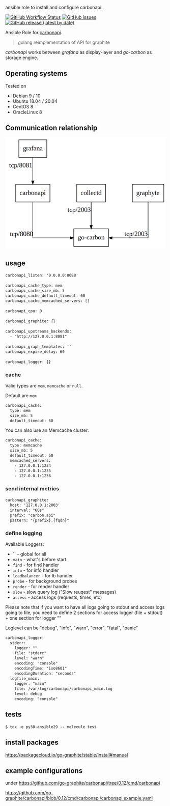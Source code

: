 
ansible role to install and configure carbonapi.

[![GitHub Workflow Status](https://img.shields.io/github/workflow/status/bodsch/ansible-carbonapi/CI)][ci]
[![GitHub issues](https://img.shields.io/github/issues/bodsch/ansible-carbonapi)][issues]
[![GitHub release (latest by date)](https://img.shields.io/github/v/release/bodsch/ansible-carbonapi)][releases]

[ci]: https://github.com/bodsch/ansible-carbonapi/actions
[issues]: https://github.com/bodsch/ansible-carbonapi/issues?q=is%3Aopen+is%3Aissue
[releases]: https://github.com/bodsch/ansible-carbonapi/releases

Ansible Role for [carbonapi](https://github.com/go-graphite/carbonapi).
> golang reimplementation of API for graphite

*carbonapi* works between *grafana* as display-layer and *go-carbon* as storage engine.

## Operating systems

Tested on

* Debian 9 / 10
* Ubuntu 18.04 / 20.04
* CentOS 8
* OracleLinux 8

## Communication relationship

![schema](carbonapi.png)

## usage

```
carbonapi_listen: '0.0.0.0:8088'

carbonapi_cache_type: mem
carbonapi_cache_size_mb: 5
carbonapi_cache_default_timeout: 60
carbonapi_cache_memcached_servers: []

carbonapi_cpu: 0

carbonapi_graphite: {}

carbonapi_upstreams_backends:
  - "http://127.0.0.1:8081"

carbonapi_graph_templates: ''
carbonapi_expire_delay: 60

carbonapi_logger: {}
```

### cache

Valid types are `mem`, `memcache` or `null`.

Default are `mem`

```
carbonapi_cache:
  type: mem
  size_mb: 5
  default_timeout: 60
```

You can also use an Memcache cluster:

```
carbonapi_cache:
  type: memcache
  size_mb: 5
  default_timeout: 60
  memcached_servers:
    - 127.0.0.1:1234
    - 127.0.0.1:1235
    - 127.0.0.1:1236
```


### send internal metrics

```
carbonapi_graphite:
  host: '127.0.0.1:2003'
  interval: "60s"
  prefix: "carbon.api"
  pattern: "{prefix}.{fqdn}"
```

### define logging

Available Loggers:

- `` - global for all
- `main` - what's before start
- `find` - for find handler
- `info` - for info handler
- `loadbalancer` - for lb handler
- `probe` - for background probes
- `render` - for render handler
- `slow` - slow query log ("Slow reuqest" messages)
- `access` - access logs (requests, times, etc)

Please note that if you want to have all logs going to stdout and access logs going to file,
you need to define 2 sections for access logger (file + stdout) + one section for logger ""

Loglevel can be "debug", "info", "warn", "error", "fatal", "panic"

```
carbonapi_logger:
  stderr:
    logger: ""
    file: "stderr"
    level: "warn"
    encoding: "console"
    encodingTime: "iso8601"
    encodingDuration: "seconds"
  logfile_main:
    logger: "main"
    file: /var/log/carbonapi/carbonapi_main.log
    level: debug
    encoding: "console"
```

## tests

```
$ tox -e py38-ansible29 -- molecule test
```


## install packages
https://packagecloud.io/go-graphite/stable/install#manual

## example configurations

under https://github.com/go-graphite/carbonapi/tree/0.12/cmd/carbonapi

https://github.com/go-graphite/carbonapi/blob/0.12/cmd/carbonapi/carbonapi.example.yaml
